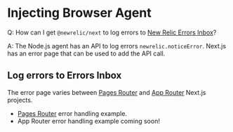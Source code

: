 # Injecting Browser Agent

Q: How can I get `@newrelic/next` to log errors to [New Relic Errors Inbox](https://docs.newrelic.com/docs/errors-inbox/errors-inbox/)?

A: The Node.js agent has an API to log errors `newrelic.noticeError`. Next.js has an error page that can be used to add the API call. 


## Log errors to Errors Inbox

The error page varies between [Pages Router](https://nextjs.org/docs/pages/building-your-application/routing/custom-error) and [App Router](https://nextjs.org/docs/app/building-your-application/routing/error-handling) Next.js projects.


 * [Pages Router](https://github.com/newrelic/newrelic-node-examples/blob/e118117470ae9f9038c60d8a171a6f0d440f6291/nextjs-legacy/pages/_error.jsx) error handling example.
 * App Router error handling example coming soon!


